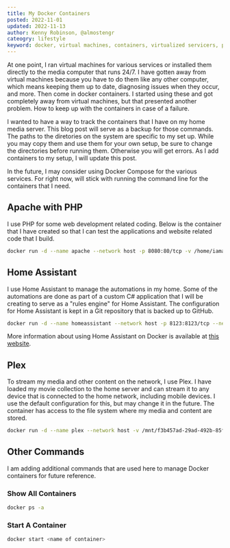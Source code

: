 ```yaml
---
title: My Docker Containers
posted: 2022-11-01
updated: 2022-11-13
author: Kenny Robinson, @almostengr
cateogry: lifestyle
keyword: docker, virtual machines, containers, virtualized servicers, plex, home assistant
---
```


At one point, I ran virtual machines for various services or installed them directly to the media computer 
that runs 24/7. I have gotten away from virtual machines because you have to do them like any other computer,
which means keeping them up to date, diagnosing issues when they occur, and more. Then come
in docker containers. I started using these and got completely away from virtual machines, but 
that presented another problem. How to keep up with the containers in case of a failure. 

I wanted to have a way to track the containers that I have on my home media server. This blog post will serve
as a backup for those commands. The paths to the diretories on the system are specific to my set up.
While you may copy them and use them for your own setup, be sure to change the directories before 
running them. Otherwise you will get errors. As I add containers to my setup, I will update this post.

In the future, I may consider using Docker Compose for the various services. For right now, will stick
with running the command line for the containers that I need.

## Apache with PHP

I use PHP for some web development related coding. Below is the container that I have created so that I can 
test the applications and website related code that I build.

```sh
docker run -d --name apache --network host -p 8080:80/tcp -v /home/iamadmin/www:/var/www php:apache
```

## Home Assistant

I use Home Assistant to manage the automations in my home. Some of the automations are done as part of 
a custom C# application that I will be creating to serve as a "rules engine" for Home Assistant. The 
configuration for Home Assistant is kept in a Git repository that is backed up to GitHub.

```sh
docker run -d --name homeassistant --network host -p 8123:8123/tcp --network-alias homeassistant -h homeassistant -e TZ="America/Chicago" -v /home/iamadmin/haconfig:/config ghcr.io/home-assistant/home-assistant:stable
```

More information about using Home Assistant on Docker is available at
<a href="https://www.home-assistant.io/installation/alternative/#docker-compose" target="_blank">this website</a>.

## Plex

To stream my media and other content on the network, I use Plex. I have loaded my movie collection to the home 
server and can stream it to any device that is connected to the home network, including mobile devices. I
use the default configuration for this, but may change it in the future. The container has access to the file 
system where my media and content are stored.

```sh
docker run -d --name plex --network host -v /mnt/f3b457ad-29ad-492b-85ff-6e4c9719f3de/:/data -e TZ="America/Chicago" -p 32400:32400/tcp -h plexmedia plexinc/pms-docker 
```

## Other Commands

I am adding additional commands that are used here to manage Docker containers for future reference. 

### Show All Containers

```sh
docker ps -a
```

### Start A Container

```sh
docker start <name of container>
```
